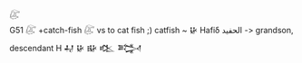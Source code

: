 𓅻  
G51 𓅻 +catch-fish 𓅻 vs to cat fish ;) catfish ~ 𒄩 Hafiδ الحفيد -> grandson, descendant H 𒄷 𒄩 𒄫 𒆒 𒅋  